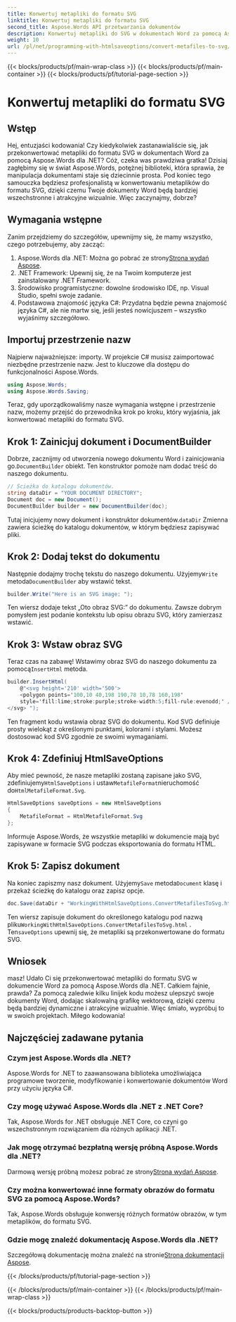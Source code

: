 ```yaml
---
title: Konwertuj metapliki do formatu SVG
linktitle: Konwertuj metapliki do formatu SVG
second_title: Aspose.Words API przetwarzania dokumentów
description: Konwertuj metapliki do SVG w dokumentach Word za pomocą Aspose.Words dla .NET dzięki temu szczegółowemu przewodnikowi krok po kroku. Idealne dla programistów na każdym poziomie.
weight: 10
url: /pl/net/programming-with-htmlsaveoptions/convert-metafiles-to-svg/
---
```


{{< blocks/products/pf/main-wrap-class >}}
{{< blocks/products/pf/main-container >}}
{{< blocks/products/pf/tutorial-page-section >}}

# Konwertuj metapliki do formatu SVG

## Wstęp

Hej, entuzjaści kodowania! Czy kiedykolwiek zastanawialiście się, jak przekonwertować metapliki do formatu SVG w dokumentach Word za pomocą Aspose.Words dla .NET? Cóż, czeka was prawdziwa gratka! Dzisiaj zagłębimy się w świat Aspose.Words, potężnej biblioteki, która sprawia, że manipulacja dokumentami staje się dziecinnie prosta. Pod koniec tego samouczka będziesz profesjonalistą w konwertowaniu metaplików do formatu SVG, dzięki czemu Twoje dokumenty Word będą bardziej wszechstronne i atrakcyjne wizualnie. Więc zaczynajmy, dobrze?

## Wymagania wstępne

Zanim przejdziemy do szczegółów, upewnijmy się, że mamy wszystko, czego potrzebujemy, aby zacząć:

1.  Aspose.Words dla .NET: Można go pobrać ze strony[Strona wydań Aspose](https://releases.aspose.com/words/net/).
2. .NET Framework: Upewnij się, że na Twoim komputerze jest zainstalowany .NET Framework.
3. Środowisko programistyczne: dowolne środowisko IDE, np. Visual Studio, spełni swoje zadanie.
4. Podstawowa znajomość języka C#: Przydatna będzie pewna znajomość języka C#, ale nie martw się, jeśli jesteś nowicjuszem – wszystko wyjaśnimy szczegółowo.

## Importuj przestrzenie nazw

Najpierw najważniejsze: importy. W projekcie C# musisz zaimportować niezbędne przestrzenie nazw. Jest to kluczowe dla dostępu do funkcjonalności Aspose.Words.

```csharp
using Aspose.Words;
using Aspose.Words.Saving;
```

Teraz, gdy uporządkowaliśmy nasze wymagania wstępne i przestrzenie nazw, możemy przejść do przewodnika krok po kroku, który wyjaśnia, jak konwertować metapliki do formatu SVG.

## Krok 1: Zainicjuj dokument i DocumentBuilder

 Dobrze, zacznijmy od utworzenia nowego dokumentu Word i zainicjowania go.`DocumentBuilder` obiekt. Ten konstruktor pomoże nam dodać treść do naszego dokumentu.

```csharp
// Ścieżka do katalogu dokumentów.
string dataDir = "YOUR DOCUMENT DIRECTORY";
Document doc = new Document();
DocumentBuilder builder = new DocumentBuilder(doc);
```

 Tutaj inicjujemy nowy dokument i konstruktor dokumentów.`dataDir` Zmienna zawiera ścieżkę do katalogu dokumentów, w którym będziesz zapisywać pliki.

## Krok 2: Dodaj tekst do dokumentu

 Następnie dodajmy trochę tekstu do naszego dokumentu. Użyjemy`Write` metoda`DocumentBuilder` aby wstawić tekst.

```csharp
builder.Write("Here is an SVG image: ");
```

Ten wiersz dodaje tekst „Oto obraz SVG:” do dokumentu. Zawsze dobrym pomysłem jest podanie kontekstu lub opisu obrazu SVG, który zamierzasz wstawić.

## Krok 3: Wstaw obraz SVG

 Teraz czas na zabawę! Wstawimy obraz SVG do naszego dokumentu za pomocą`InsertHtml` metoda.

```csharp
builder.InsertHtml(
    @"<svg height='210' width='500'>
    <polygon points='100,10 40,198 190,78 10,78 160,198' 
    style='fill:lime;stroke:purple;stroke-width:5;fill-rule:evenodd;' />
</svg> ");
```

Ten fragment kodu wstawia obraz SVG do dokumentu. Kod SVG definiuje prosty wielokąt z określonymi punktami, kolorami i stylami. Możesz dostosować kod SVG zgodnie ze swoimi wymaganiami.

## Krok 4: Zdefiniuj HtmlSaveOptions

 Aby mieć pewność, że nasze metapliki zostaną zapisane jako SVG, zdefiniujemy`HtmlSaveOptions` i ustaw`MetafileFormat`nieruchomość do`HtmlMetafileFormat.Svg`.

```csharp
HtmlSaveOptions saveOptions = new HtmlSaveOptions
{
    MetafileFormat = HtmlMetafileFormat.Svg
};
```

Informuje Aspose.Words, że wszystkie metapliki w dokumencie mają być zapisywane w formacie SVG podczas eksportowania do formatu HTML.

## Krok 5: Zapisz dokument

 Na koniec zapiszmy nasz dokument. Użyjemy`Save` metoda`Document` klasę i przekaż ścieżkę do katalogu oraz zapisz opcje.

```csharp
doc.Save(dataDir + "WorkingWithHtmlSaveOptions.ConvertMetafilesToSvg.html", saveOptions);
```

 Ten wiersz zapisuje dokument do określonego katalogu pod nazwą pliku`WorkingWithHtmlSaveOptions.ConvertMetafilesToSvg.html` . Ten`saveOptions` upewnij się, że metapliki są przekonwertowane do formatu SVG.

## Wniosek

masz! Udało Ci się przekonwertować metapliki do formatu SVG w dokumencie Word za pomocą Aspose.Words dla .NET. Całkiem fajnie, prawda? Za pomocą zaledwie kilku linijek kodu możesz ulepszyć swoje dokumenty Word, dodając skalowalną grafikę wektorową, dzięki czemu będą bardziej dynamiczne i atrakcyjne wizualnie. Więc śmiało, wypróbuj to w swoich projektach. Miłego kodowania!

## Najczęściej zadawane pytania

### Czym jest Aspose.Words dla .NET?
Aspose.Words for .NET to zaawansowana biblioteka umożliwiająca programowe tworzenie, modyfikowanie i konwertowanie dokumentów Word przy użyciu języka C#.

### Czy mogę używać Aspose.Words dla .NET z .NET Core?
Tak, Aspose.Words for .NET obsługuje .NET Core, co czyni go wszechstronnym rozwiązaniem dla różnych aplikacji .NET.

### Jak mogę otrzymać bezpłatną wersję próbną Aspose.Words dla .NET?
 Darmową wersję próbną możesz pobrać ze strony[Strona wydań Aspose](https://releases.aspose.com/).

### Czy można konwertować inne formaty obrazów do formatu SVG za pomocą Aspose.Words?
Tak, Aspose.Words obsługuje konwersję różnych formatów obrazów, w tym metaplików, do formatu SVG.

### Gdzie mogę znaleźć dokumentację Aspose.Words dla .NET?
 Szczegółową dokumentację można znaleźć na stronie[Strona dokumentacji Aspose](https://reference.aspose.com/words/net/).

{{< /blocks/products/pf/tutorial-page-section >}}

{{< /blocks/products/pf/main-container >}}
{{< /blocks/products/pf/main-wrap-class >}}

{{< blocks/products/products-backtop-button >}}
